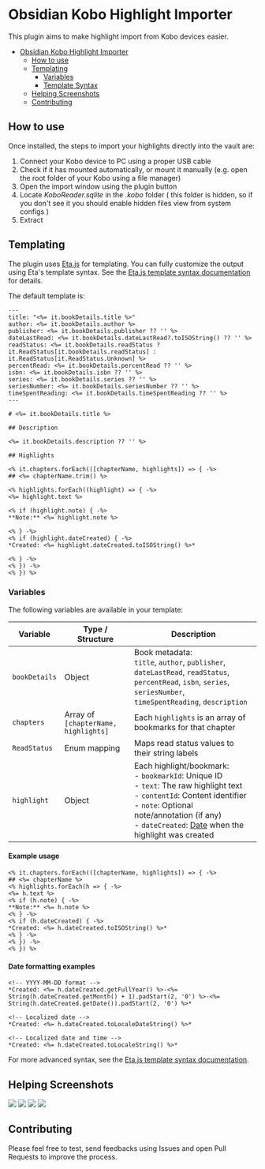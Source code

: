 # Obsidian Kobo Highlight Importer

This plugin aims to make highlight import from Kobo devices easier.

- [Obsidian Kobo Highlight Importer](#obsidian-kobo-highlight-importer)
    - [How to use](#how-to-use)
    - [Templating](#templating)
        - [Variables](#variables)
        - [Template Syntax](#template-syntax)
    - [Helping Screenshots](#helping-screenshots)
    - [Contributing](#contributing)

## How to use

Once installed, the steps to import your highlights directly into the vault are:

1. Connect your Kobo device to PC using a proper USB cable
2. Check if it has mounted automatically, or mount it manually (e.g. open the root folder of your Kobo using a file
   manager)
3. Open the import window using the plugin button
4. Locate _KoboReader.sqlite_ in the _.kobo_ folder ( this folder is hidden, so if you don't see it you should enable
   hidden files view from system configs )
5. Extract

## Templating

The plugin uses [Eta.js](https://eta.js.org/) for templating. You can fully customize the output using Eta's template syntax. See the [Eta.js template syntax documentation](https://eta.js.org/docs/intro/template-syntax) for details.

The default template is:

```eta
---
title: "<%= it.bookDetails.title %>"
author: <%= it.bookDetails.author %>
publisher: <%= it.bookDetails.publisher ?? '' %>
dateLastRead: <%= it.bookDetails.dateLastRead?.toISOString() ?? '' %>
readStatus: <%= it.bookDetails.readStatus ? it.ReadStatus[it.bookDetails.readStatus] : it.ReadStatus[it.ReadStatus.Unknown] %>
percentRead: <%= it.bookDetails.percentRead ?? '' %>
isbn: <%= it.bookDetails.isbn ?? '' %>
series: <%= it.bookDetails.series ?? '' %>
seriesNumber: <%= it.bookDetails.seriesNumber ?? '' %>
timeSpentReading: <%= it.bookDetails.timeSpentReading ?? '' %>
---

# <%= it.bookDetails.title %>

## Description

<%= it.bookDetails.description ?? '' %>

## Highlights

<% it.chapters.forEach(([chapterName, highlights]) => { -%>
## <%= chapterName.trim() %>

<% highlights.forEach((highlight) => { -%>
<%= highlight.text %>

<% if (highlight.note) { -%>
**Note:** <%= highlight.note %>

<% } -%>
<% if (highlight.dateCreated) { -%>
*Created: <%= highlight.dateCreated.toISOString() %>*

<% } -%>
<% }) -%>
<% }) %>
```

### Variables

The following variables are available in your template:

| Variable      | Type / Structure                     | Description                                                                                                                                                                                                                                                                                                                    |
| ------------- | ------------------------------------ | ------------------------------------------------------------------------------------------------------------------------------------------------------------------------------------------------------------------------------------------------------------------------------------------------------------------------------ |
| `bookDetails` | Object                               | Book metadata: <br>`title`, `author`, `publisher`, `dateLastRead`, `readStatus`, `percentRead`, `isbn`, `series`, `seriesNumber`, `timeSpentReading`, `description`                                                                                                                                                            |
| `chapters`    | Array of `[chapterName, highlights]` | Each `highlights` is an array of bookmarks for that chapter                                                                                                                                                                                                                                                                    |
| `ReadStatus`  | Enum mapping                         | Maps read status values to their string labels                                                                                                                                                                                                                                                                                 |
| `highlight`   | Object                               | Each highlight/bookmark:<br>- `bookmarkId`: Unique ID<br>- `text`: The raw highlight text<br>- `contentId`: Content identifier<br>- `note`: Optional note/annotation (if any)<br>- `dateCreated`: [Date](https://developer.mozilla.org/en-US/docs/Web/JavaScript/Reference/Global_Objects/Date) when the highlight was created |

#### Example usage

```eta
<% it.chapters.forEach(([chapterName, highlights]) => { -%>
## <%= chapterName %>
<% highlights.forEach(h => { -%>
<%= h.text %>
<% if (h.note) { -%>
**Note:** <%= h.note %>
<% } -%>
<% if (h.dateCreated) { -%>
*Created: <%= h.dateCreated.toISOString() %>*
<% } -%>
<% }) -%>
<% }) %>
```

#### Date formatting examples

```eta
<!-- YYYY-MM-DD format -->
*Created: <%= h.dateCreated.getFullYear() %>-<%= String(h.dateCreated.getMonth() + 1).padStart(2, '0') %>-<%= String(h.dateCreated.getDate()).padStart(2, '0') %>*

<!-- Localized date -->
*Created: <%= h.dateCreated.toLocaleDateString() %>*

<!-- Localized date and time -->
*Created: <%= h.dateCreated.toLocaleString() %>*
```

For more advanced syntax, see the [Eta.js template syntax documentation](https://eta.js.org/docs/intro/template-syntax).

## Helping Screenshots

![](./README_assets/step1.png)
![](./README_assets/step2.png)
![](./README_assets/step3.png)
![](./README_assets/step4.png)

## Contributing

Please feel free to test, send feedbacks using Issues and open Pull Requests to improve the process.
